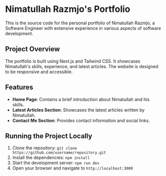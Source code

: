 # Nimatullah Razmjo's Portfolio

This is the source code for the personal portfolio of Nimatullah Razmjo, a Software Engineer with extensive experience in various aspects of software development.

## Project Overview

The portfolio is built using Next.js and Tailwind CSS. It showcases Nimatullah's skills, experience, and latest articles. The website is designed to be responsive and accessible.

## Features

- **Home Page**: Contains a brief introduction about Nimatullah and his skills.
- **Latest Articles Section**: Showcases the latest articles written by Nimatullah.
- **Contact Me Section**: Provides contact information and social links.

## Running the Project Locally

1. Clone the repository: `git clone https://github.com/username/repository.git`
2. Install the dependencies: `npm install`
3. Start the development server: `npm run dev`
4. Open your browser and navigate to `http://localhost:3000`
